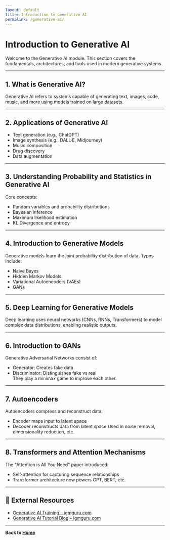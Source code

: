 ```yaml
---
layout: default
title: Introduction to Generative AI
permalink: /generative-ai/
---
```


# Introduction to Generative AI

Welcome to the Generative AI module. This section covers the fundamentals, architectures, and tools used in modern generative systems.

---

## 1. What is Generative AI?

Generative AI refers to systems capable of generating text, images, code, music, and more using models trained on large datasets.

---

## 2. Applications of Generative AI

- Text generation (e.g., ChatGPT)
- Image synthesis (e.g., DALL·E, Midjourney)
- Music composition
- Drug discovery
- Data augmentation

---

## 3. Understanding Probability and Statistics in Generative AI

Core concepts:
- Random variables and probability distributions
- Bayesian inference
- Maximum likelihood estimation
- KL Divergence and entropy

---

## 4. Introduction to Generative Models

Generative models learn the joint probability distribution of data. Types include:
- Naive Bayes
- Hidden Markov Models
- Variational Autoencoders (VAEs)
- GANs

---

## 5. Deep Learning for Generative Models

Deep learning uses neural networks (CNNs, RNNs, Transformers) to model complex data distributions, enabling realistic outputs.

---

## 6. Introduction to GANs

Generative Adversarial Networks consist of:
- Generator: Creates fake data
- Discriminator: Distinguishes fake vs real  
They play a minimax game to improve each other.

---

## 7. Autoencoders

Autoencoders compress and reconstruct data:
- Encoder maps input to latent space
- Decoder reconstructs data from latent space
Used in noise removal, dimensionality reduction, etc.

---

## 8. Transformers and Attention Mechanisms

The "Attention is All You Need" paper introduced:
- Self-attention for capturing sequence relationships
- Transformer architecture now powers GPT, BERT, etc.

---

## 🔗 External Resources

- [Generative AI Training – igmguru.com](https://www.igmguru.com/machine-learning-ai/generative-ai-training)
- [Generative AI Tutorial Blog – igmguru.com](https://www.igmguru.com/blog/generative-ai-tutorial)

---

**Back to [Home](/it-course/)**  
